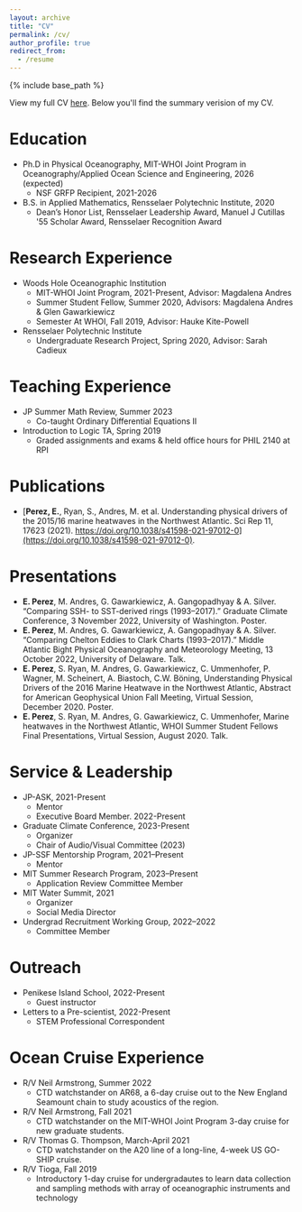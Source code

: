 ```yaml
---
layout: archive
title: "CV"
permalink: /cv/
author_profile: true
redirect_from:
  - /resume
---
```


{% include base_path %}

View my full CV [here](https://docs.google.com/document/d/1SCyCq02UhmFdHJE0R0XNfRBcwvJ8-XwOPwA6L10VnX0/edit?usp=sharing). Below you'll find the summary verision of my CV.

Education
======
* Ph.D in Physical Oceanography, MIT-WHOI Joint Program in Oceanography/Applied Ocean Science and Engineering, 2026 (expected)
  * NSF GRFP Recipient, 2021-2026 
* B.S. in Applied Mathematics, Rensselaer Polytechnic Institute, 2020
  * Dean’s Honor List, Rensselaer Leadership Award, Manuel J Cutillas '55 Scholar Award, Rensselaer Recognition Award

Research Experience
======
* Woods Hole Oceanographic Institution
  * MIT-WHOI Joint Program, 2021-Present, Advisor: Magdalena Andres
  * Summer Student Fellow, Summer 2020, Advisors: Magdalena Andres & Glen Gawarkiewicz
  * Semester At WHOI, Fall 2019, Advisor: Hauke Kite-Powell
* Rensselaer Polytechnic Institute
  * Undergraduate Research Project, Spring 2020, Advisor: Sarah Cadieux
  
Teaching Experience
======
* JP Summer Math Review, Summer 2023
  * Co-taught Ordinary Differential Equations II
* Introduction to Logic TA, Spring 2019
  * Graded assignments and exams & held office hours for PHIL 2140 at RPI 

Publications
======
* [**Perez, E.**, Ryan, S., Andres, M. et al. Understanding physical drivers of the 2015/16 marine heatwaves in the Northwest Atlantic. Sci Rep 11, 17623 (2021). https://doi.org/10.1038/s41598-021-97012-0](https://doi.org/10.1038/s41598-021-97012-0).
  
Presentations
======
* **E. Perez**, M. Andres, G. Gawarkiewicz, A. Gangopadhyay & A. Silver. “Comparing SSH- to SST-derived rings (1993–2017).” Graduate Climate Conference, 3 November 2022, University of Washington. Poster.
* **E. Perez**, M. Andres, G. Gawarkiewicz, A. Gangopadhyay & A. Silver. “Comparing Chelton Eddies to Clark Charts (1993–2017).” Middle Atlantic Bight Physical Oceanography and Meteorology Meeting, 13 October 2022, University of Delaware. Talk.
* **E. Perez**, S. Ryan, M. Andres, G. Gawarkiewicz, C. Ummenhofer, P. Wagner, M. Scheinert, A. Biastoch, C.W. Böning, Understanding Physical Drivers of the 2016 Marine Heatwave in the Northwest Atlantic, Abstract for American Geophysical Union Fall Meeting, Virtual Session, December 2020. Poster.
* **E. Perez**, S. Ryan, M. Andres, G. Gawarkiewicz, C. Ummenhofer, Marine heatwaves in the Northwest Atlantic, WHOI Summer Student Fellows Final Presentations, Virtual Session, August 2020. Talk. 
  
Service & Leadership
======
* JP-ASK, 2021-Present
  * Mentor
  * Executive Board Member. 2022-Present
* Graduate Climate Conference, 2023-Present
  * Organizer
  * Chair of Audio/Visual Committee (2023)
* JP-SSF Mentorship Program, 2021–Present
  * Mentor
* MIT Summer Research Program, 2023–Present
  * Application Review Committee Member
* MIT Water Summit, 2021
  * Organizer
  * Social Media Director 
* Undergrad Recruitment Working Group, 2022–2022
  * Committee Member
 
Outreach
======
* Penikese Island School, 2022-Present
  * Guest instructor
* Letters to a Pre-scientist, 2022-Present
  * STEM Professional Correspondent

Ocean Cruise Experience
======
* R/V Neil Armstrong, Summer 2022
  *  CTD watchstander on AR68, a 6-day cruise out to the New England Seamount chain to study acoustics of the region.
* R/V Neil Armstrong, Fall  2021
  * CTD watchstander on the MIT-WHOI Joint Program 3-day cruise for new graduate students.
* R/V Thomas G. Thompson, March-April 2021
  * CTD watchstander on the A20 line of a long-line, 4-week US GO-SHIP cruise. 
* R/V Tioga, Fall 2019
  * Introductory 1-day cruise for undergradautes to learn data collection and sampling methods with array of oceanographic instruments and technology

